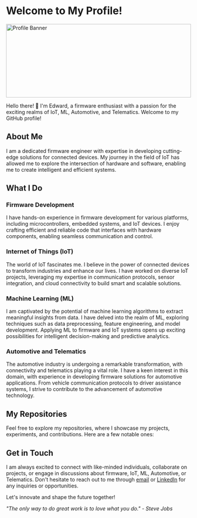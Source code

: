 # Welcome to My Profile!


<img src="https://repository-images.githubusercontent.com/388208032/52131d4b-5f8a-4816-acc2-ef8e9869d2ed" alt="Profile Banner" width="100%" height="200px">


Hello there! 👋 I'm Edward, a firmware enthusiast with a passion for the exciting realms of IoT, ML, Automotive, and Telematics. Welcome to my GitHub profile!

## About Me

I am a dedicated firmware engineer with expertise in developing cutting-edge solutions for connected devices. My journey in the field of IoT has allowed me to explore the intersection of hardware and software, enabling me to create intelligent and efficient systems.

## What I Do

### Firmware Development

I have hands-on experience in firmware development for various platforms, including microcontrollers, embedded systems, and IoT devices. I enjoy crafting efficient and reliable code that interfaces with hardware components, enabling seamless communication and control.

### Internet of Things (IoT)

The world of IoT fascinates me. I believe in the power of connected devices to transform industries and enhance our lives. I have worked on diverse IoT projects, leveraging my expertise in communication protocols, sensor integration, and cloud connectivity to build smart and scalable solutions.

### Machine Learning (ML)

I am captivated by the potential of machine learning algorithms to extract meaningful insights from data. I have delved into the realm of ML, exploring techniques such as data preprocessing, feature engineering, and model development. Applying ML to firmware and IoT systems opens up exciting possibilities for intelligent decision-making and predictive analytics.

### Automotive and Telematics

The automotive industry is undergoing a remarkable transformation, with connectivity and telematics playing a vital role. I have a keen interest in this domain, with experience in developing firmware solutions for automotive applications. From vehicle communication protocols to driver assistance systems, I strive to contribute to the advancement of automotive technology.

## My Repositories

Feel free to explore my repositories, where I showcase my projects, experiments, and contributions. Here are a few notable ones:



## Get in Touch

I am always excited to connect with like-minded individuals, collaborate on projects, or engage in discussions about firmware, IoT, ML, Automotive, or Telematics. Don't hesitate to reach out to me through [email](mailto:youremail@example.com) or [LinkedIn](https://www.linkedin.com/in/your-profile) for any inquiries or opportunities.

Let's innovate and shape the future together!

_"The only way to do great work is to love what you do." - Steve Jobs_

